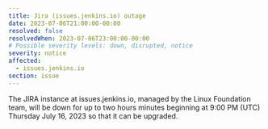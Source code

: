 ```yaml
---
title: Jira (issues.jenkins.io) outage
date: 2023-07-06T21:00:00-00:00
resolved: false
resolvedWhen: 2023-07-06T23:00:00-00:00
# Possible severity levels: down, disrupted, notice
severity: notice
affected:
  - issues.jenkins.io
section: issue
---
```

The JIRA instance at issues.jenkins.io, managed by the Linux Foundation team, will be down for up to two hours minutes beginning at 9:00 PM (UTC) Thursday July 16, 2023 so that it can be upgraded.

